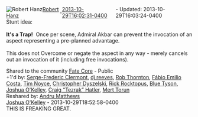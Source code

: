 <div style="margin-bottom:1em;"><div style="display:flex; align-items:center"><span itemprop="author" itemscope itemtype="http://schema.org/Person"><img class="author-photo" src="https://lh3.googleusercontent.com/a-/AAuE7mD3yvwFIxBUrNsdiEci6E-MIo7ApWFQqtHt10Ja=s64-c" alt="Robert Hanz" itemprop="image"><a href="https://plus.google.com/+RobertHanz" target="_blank" class="author" itemprop="url"><span itemprop="name">Robert Hanz</span></a></span> - <a target="_blank" href="https://plus.google.com/+RobertHanz/posts/dxiAyaGc4uF"><span itemprop="dateCreated">2013-10-29T16:02:31-0400</span></a><span> - Updated: <span itemprop="dateModified">2013-10-29T16:03:24-0400</span></span></div><div class="main-content"><span itemprop="text">Stunt idea:<br><br><b>It&#39;s a Trap!</b>  Once per scene, Admiral Akbar can prevent the invocation of an aspect representing a pre-planned advantage.<br><br>This does not Overcome or negate the aspect in any way - merely cancels out an invocation of it (including free invocations).</span></div></div><span itemprop="audience"><div class="visibility">Shared to the community <a href="https://plus.google.com/communities/117231873544673522940">Fate Core</a> - Public</div></span><div class="post-activity"><div class="plus-oners">+1'd by: <a href="https://plus.google.com/106458396948031753115">Serge-Frederic Clermont</a>, <a href="https://plus.google.com/102180757645633574329">dj reeves</a>, <a href="https://plus.google.com/104767143761290499729">Rob Thornton</a>, <a href="https://plus.google.com/+FabioEmilioCosta">Fábio Emilio Costa</a>, <a href="https://plus.google.com/+TimNoyce">Tim Noyce</a>, <a href="https://plus.google.com/105912177797448389192">Christopher Dyszelski</a>, <a href="https://plus.google.com/103677169891178033709">Rick Rocktopus</a>, <a href="https://plus.google.com/+TomTysonbluetyson">Blue Tyson</a>, <a href="https://plus.google.com/117432417897461847475">Joshua O&#39;Kelley</a>, <a href="https://plus.google.com/+CraigHatler">Craig “Tezrak” Hatler</a>, <a href="https://plus.google.com/+MertTorun">Mert Torun</a></div><div class="resharers">Reshared by: <a href="https://plus.google.com/117339120880691026332">Andru Matthews</a></div></div><meta itemprop="commentCount" content="1"><div class="comments"><div class="comment" itemprop="comment" itemscope itemtype="http://schema.org/Comment"><span itemprop="author" itemscope itemtype="http://schema.org/Person"><a target="_blank" href="https://plus.google.com/117432417897461847475" class="author" itemprop="url"><span itemprop="name">Joshua O&#39;Kelley</span></a></span><span class="time"> - <span itemprop="dateCreated">2013-10-29T18:52:58-0400</span></span><div class="comment-content" itemprop="text">THIS IS FREAKING GREAT.</div></div></div></body></html>